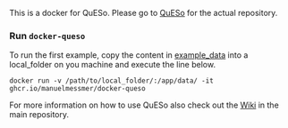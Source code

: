 This is a docker for QuESo. Please go to [QuESo](ghcr.io/manuelmessmer/docker-queso) for the actual repository.

### Run `docker-queso`
To run the first example, copy the content in [example_data](https://github.com/manuelmessmer/docker-queso/tree/main/example_data) into a local_folder on you machine and execute the line below.
```
docker run -v /path/to/local_folder/:/app/data/ -it ghcr.io/manuelmessmer/docker-queso
```
For more information on how to use QuESo also check out the [Wiki](https://github.com/manuelmessmer/QuESo/wiki) in the main repository.
